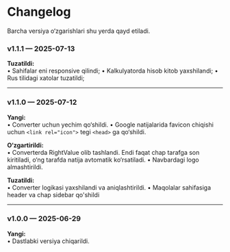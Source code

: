 # Changelog

Barcha versiya o‘zgarishlari shu yerda qayd etiladi.

### v1.1.1 — 2025-07-13

**Tuzatildi:**  
• Sahifalar eni responsive qilindi;
• Kalkulyatorda hisob kitob yaxshilandi;
• Rus tilidagi xatolar tuzatildi;

---

### v1.1.0 — 2025-07-12

**Yangi:**  
• Converter uchun yechim qo‘shildi.
• Google natijalarida favicon chiqishi uchun `<link rel="icon">` tegi `<head>` ga qo‘shildi.

**O‘zgartirildi:**  
• Converterda RightValue olib tashlandi. Endi faqat chap tarafga son kiritiladi, o‘ng tarafda natija avtomatik ko‘rsatiladi.
• Navbardagi logo almashtirildi.

**Tuzatildi:**  
• Converter logikasi yaxshilandi va aniqlashtirildi.
• Maqolalar sahifasiga header va chap sidebar qo'shildi

---

### v1.0.0 — 2025-06-29

**Yangi:**  
• Dastlabki versiya chiqarildi.
